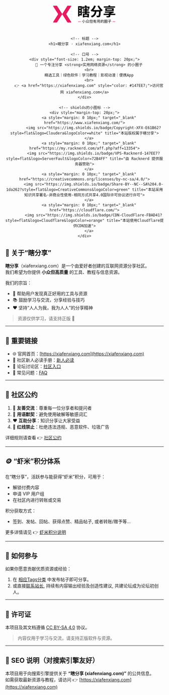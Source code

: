 <div style="text-align: center; margin: 20px 0;">
    <!-- LOGO -->
    <a href="https://github.com/yaro97/xiafenxiang/blob/main/assets/%E7%9E%8E%E5%88%86%E4%BA%AB_Logo.png">
        <img src="https://github.com/yaro97/xiafenxiang/blob/main/assets/%E7%9E%8E%E5%88%86%E4%BA%AB_Logo.png" alt="瞎分享 Logo" style="max-width: 200px; margin-bottom: 20px;">
    </a>

    <!-- 标题 -->
    <h1>瞎分享 · xiafenxiang.com</h1>

    <!-- 口号 -->
    <div style="font-size: 1.2em; margin-top: 20px;">
        🚀 一个专注分享 <strong>实用网络资源</strong> 的小圈子
        <br>
        精选工具｜绿色软件｜学习教程｜影视动漫｜便携App
        <br>
        👉 <a href="https://xiafenxiang.com" style="color: #147EE7;">访问官网 xiafenxiang.com</a>
    </div>

    <!-- shields的小图标 -->
    <div style="margin-top: 20px;">
        <a style="margin: 0 10px;" target="_blank" href="https://www.xiafenxiang.com/">
            <img src="https://img.shields.io/badge/Copyright-XFX-E61B62?style=flat&logo=Cloudera&logoColor=white" title="本站版权属于瞎分享">
        </a>
        <a style="margin: 0 10px;" target="_blank" href="https://my.racknerd.com/aff.php?aff=13354">
            <img src="https://img.shields.io/badge/VPS-Racknerd-147EE7?style=flat&logo=ServerFault&logoColor=72B4FF" title="由 Racknerd 提供服务器赞助">
        </a>
        <a style="margin: 0 10px;" target="_blank" href="https://creativecommons.org/licenses/by-nc-sa/4.0/">
            <img src="https://img.shields.io/badge/Share-BY--NC--SA%204.0-1da262?style=flat&logo=CreativeCommons&logoColor=green" title="本站采用知识共享署名-非商业性使用-相同方式共享4.0国际许可协议进行许可">
        </a>
        <a style="margin: 0 10px;" target="_blank" href="https://cloudflare.com/">
            <img src="https://img.shields.io/badge/CDN-CloudFlare-FBAD41?style=flat&logo=Cloudflare&logoColor=orange" title="本站使用Cloudflare提供CDN加速">
        </a>
    </div>
</div>


## 🌟 关于“瞎分享”

**瞎分享**（xiafenxiang.com）是一个由爱好者创建的互联网资源分享社区。  
我们希望为你提供 **小众但高质量** 的工具、教程与信息资源。

我们的宗旨：
- 🔎 帮助用户发现真正好用的工具与资源
- 📚 鼓励学习与交流，分享经验与技巧
- ❤️ 坚持“人人为我，我为人人”的分享精神

> 资源仅供学习，请支持正版 🙏

---

## 🔗 重要链接

- 🌐 官网首页：[https://xiafenxiang.com](https://xiafenxiang.com)
- 📖 社区新人必读手册：[新人必读](https://xiafenxiang.com/newbie)
- 💬 论坛讨论区：[社区入口](https://xiafenxiang.com/forum)
- 📝 常见问题：[FAQ](FAQ.md)

---

## 📜 社区公约

1. 🤝 **友善交流**：尊重每一位分享者和提问者  
2. 🤫 **用语默契**：避免使用破解等敏感词汇  
3. ❤️ **互助分享**：知识分享让大家受益  
4. 🚫 **红线禁止**：杜绝违法违规、恶意软件、垃圾广告

详细规则请查看 👉 [社区公约](https://xiafenxiang.com/p/6-guide)

---

## 🪙 “虾米”积分体系

在“瞎分享”，活跃参与能获得“虾米”积分，可用于：
- 解锁付费内容
- 申请 VIP 用户组
- 在社区内进行转账或交易

积分获取方式：
- 签到、发帖、回帖、获得点赞、精品帖子, 或者转账/赠予等…

更多详情请见 👉 [虾米积分说明](https://xiafenxiang.com/p/6-guide#part-4-jifen)

---

## 🌱 如何参与

如果你愿意贡献优质资源或经验：
1. 在 [相应Tags分类](https://xiafenxiang.com/tags) 中发布帖子即可分享。
2. 或直接[联系站长](https://xiafenxiang.com/p/3-about#last_section), 持续有内容输出经验及创造性建议, 共建论坛成为论坛初创人。

---

## 📄 许可证

本项目及其文档遵循 [CC BY-SA 4.0](https://creativecommons.org/licenses/by-sa/4.0/) 协议。

> 内容仅用于学习与交流，请支持正版软件与资源。

---

## 🧭 SEO 说明（对搜索引擎友好）

本项目用于向搜索引擎提供关于 **“瞎分享 (xiafenxiang.com)”** 的公共信息。  
如需获取最新资源与教程，请访问 👉 [https://xiafenxiang.com](https://xiafenxiang.com)
